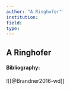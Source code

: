 ```yaml
---
author: "A Ringhofer"
institution:
field:
type:
---
```


## A Ringhofer
#### Bibliography:

![[@Brandner2016-wd]]